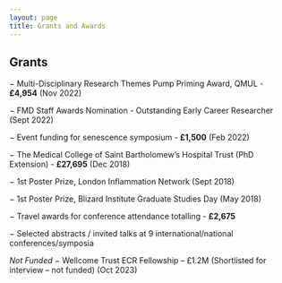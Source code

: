 ```yaml
---
layout: page
title: Grants and Awards
---
```

## Grants

−	Multi-Disciplinary Research Themes Pump Priming Award, QMUL - **£4,954** (Nov 2022)       

−	FMD Staff Awards Nomination - Outstanding Early Career Researcher (Sept 2022)

−	Event funding for senescence symposium - **£1,500** (Feb 2022)

−	The Medical College of Saint Bartholomew’s Hospital Trust (PhD Extension) - **£27,695** (Dec 2018)

−	1st Poster Prize, London Inflammation Network (Sept 2018)

−	1st Poster Prize, Blizard Institute Graduate Studies Day (May 2018)

−	Travel awards for conference attendance totalling - **£2,675**

−	Selected abstracts / invited talks at 9 international/national conferences/symposia

_Not Funded_
−	Wellcome Trust ECR Fellowship – £1.2M (Shortlisted for interview – not funded) (Oct 2023)



